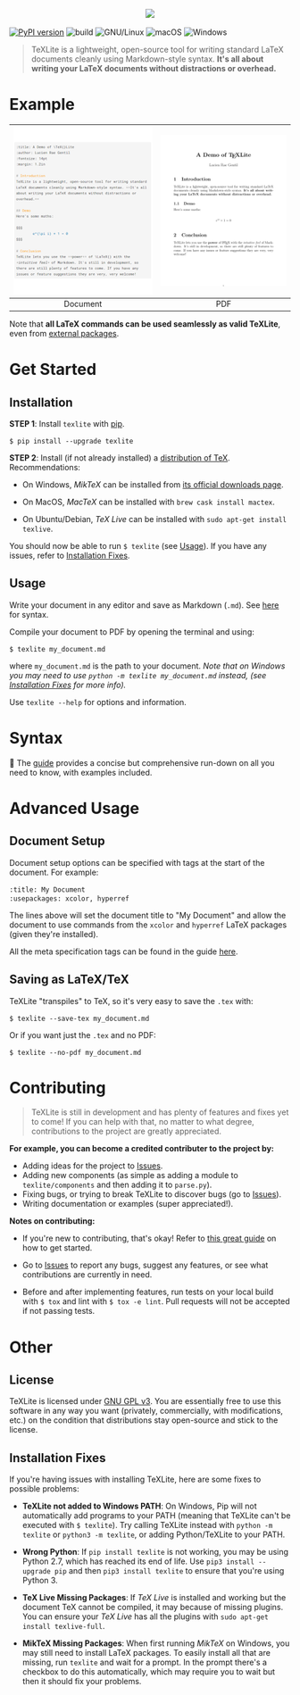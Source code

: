 
<p align="center">
  <img src="docs/images/texlite.png" />
 
</p>

[![PyPI version](https://img.shields.io/pypi/v/texlite.svg)](https://pypi.org/project/texlite) ![build](https://github.com/lucrae/texlite/workflows/build/badge.svg) ![GNU/Linux](https://img.shields.io/badge/GNU/Linux-tested-32c954) ![macOS](https://img.shields.io/badge/macOS-tested-32c954) ![Windows](https://img.shields.io/badge/Windows-tested-32c954)
 
> TeXLite is a lightweight, open-source tool for writing standard LaTeX documents cleanly using Markdown-style syntax. **It's all about writing your LaTeX documents without distractions or overhead.**

# Example

| <img width="100%" src="docs/images/demo_md.png" />  | <img width="100%" src="docs/images/demo_pdf.png" />  |
|:--:|:--:|
| Document | PDF |

Note that **all LaTeX commands can be used seamlessly as valid TeXLite**, even from [external packages](https://github.com/lucrae/texlite/blob/master/docs/guide.md#document-setup).

# Get Started

## Installation

**STEP 1**: Install `texlite` with [pip](https://pip.pypa.io/en/stable/quickstart/).

```
$ pip install --upgrade texlite
```

**STEP 2**: Install (if not already installed) a [distribution of TeX](https://www.latex-project.org/get/). Recommendations:

- On Windows, *MikTeX* can be installed from [its official downloads page](https://miktex.org/download).

- On MacOS, *MacTeX* can be installed with `brew cask install mactex`.

- On Ubuntu/Debian, *TeX Live* can be installed with `sudo apt-get install texlive`.

You should now be able to run `$ texlite` (see [Usage](#usage)). If you have any issues, refer to [Installation Fixes](#installation-fixes).

## Usage

Write your document in any editor and save as Markdown (`.md`). See [here](https://github.com/lucrae/texlite/blob/master/docs/guide.md) for syntax.

Compile your document to PDF by opening the terminal and using:

```
$ texlite my_document.md
```

where `my_document.md` is the path to your document. *Note that on Windows you may need to use `python -m texlite my_document.md` instead, (see [Installation Fixes](#installation-fixes) for more info).*

Use `texlite --help` for options and information. 

# Syntax

:closed_book: The [guide](https://github.com/lucrae/texlite/blob/master/docs/guide.md) provides a concise but comprehensive run-down on all you need to know, with examples included.

# Advanced Usage

## Document Setup

Document setup options can be specified with tags at the start of the document. For example:

```
:title: My Document  
:usepackages: xcolor, hyperref 
```

The lines above will set the document title to "My Document" and allow the document to use commands from the `xcolor` and `hyperref` LaTeX packages (given they're installed).

All the meta specification tags can be found in the guide [here](https://github.com/lucrae/texlite/blob/master/docs/guide.md#document-setup).

## Saving as LaTeX/TeX

TeXLite "transpiles" to TeX, so it's very easy to save the `.tex` with:

```
$ texlite --save-tex my_document.md
```

Or if you want just the `.tex` and no PDF:

```
$ texlite --no-pdf my_document.md
```
  
# Contributing

> TeXLite is still in development and has plenty of features and fixes yet to come! If you can help with that, no matter to what degree, contributions to the project are greatly appreciated.

**For example, you can become a credited contributer to the project by:**

- Adding ideas for the project to [Issues](https://github.com/lucrae/texlite/issues).
- Adding new components (as simple as adding a module to `texlite/components` and then adding it to `parse.py`).
- Fixing bugs, or trying to break TeXLite to discover bugs (go to [Issues](https://github.com/lucrae/texlite/issues)).
- Writing documentation or examples (super appreciated!).

**Notes on contributing:**

- If you're new to contributing, that's okay! Refer to [this great guide](https://akrabat.com/the-beginners-guide-to-contributing-to-a-github-project/) on how to get started.

- Go to [Issues](https://github.com/lucrae/texlite/issues) to report any bugs, suggest any features, or see what contributions are currently in need.

- Before and after implementing features, run tests on your local build with `$ tox` and lint with `$ tox -e lint`. Pull requests will not be accepted if not passing tests.

# Other

## License

TeXLite is licensed under [GNU GPL v3](https://www.gnu.org/licenses/gpl-3.0.en.html). You are essentially free to use this software in any way you want (privately, commercially, with modifications, etc.) on the condition that distributions stay open-source and stick to the license.

## Installation Fixes

If you're having issues with installing TeXLite, here are some fixes to possible problems:

- **TeXLite not added to Windows PATH**: On Windows, Pip will not automatically add programs to your PATH (meaning that TeXLite can't be executed with `$ texlite`). Try calling TeXLite instead with `python -m texlite` or `python3 -m texlite`, or adding Python/TeXLite to your PATH.

- **Wrong Python**: If `pip install texlite` is not working, you may be using Python 2.7, which has reached its end of life. Use `pip3 install --upgrade pip` and then `pip3 install texlite` to ensure that you're using Python 3.

- **TeX Live Missing Packages**: If *TeX Live* is installed and working but the document TeX cannot be compiled, it may because of missing plugins. You can ensure your *TeX Live* has all the plugins with `sudo apt-get install texlive-full`.

- **MikTeX Missing Packages**: When first running *MikTeX* on Windows, you may still need to install LaTeX packages. To easily install all that are missing, run `texlite` and wait for a prompt. In the prompt there's a checkbox to do this automatically, which may require you to wait but then it should fix your problems.
